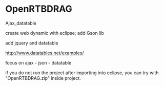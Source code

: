 # OpenRTBDRAG
Ajax_datatable

create web dynamic with eclipse;
add Gson lib

add jquery and datatable 

http://www.datatables.net/examples/

focus on ajax - json - datatable

if you do not run the project after importing into eclipse, 
you can try with "OpenRTBDRAG.zip" inside project.
